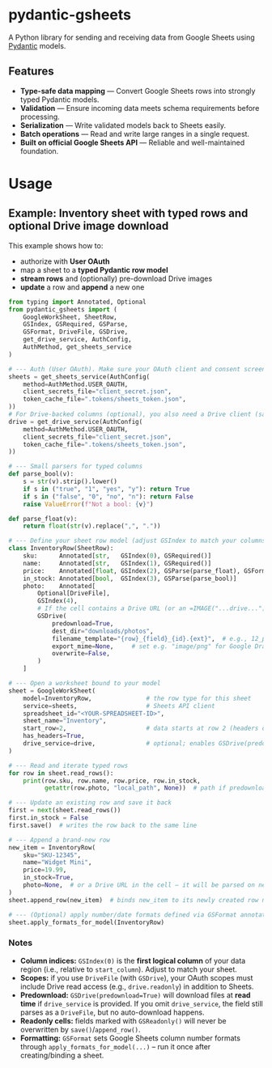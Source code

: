 # pydantic-gsheets

A Python library for sending and receiving data from Google Sheets using [Pydantic](https://docs.pydantic.dev/) models.

## Features

- **Type-safe data mapping** — Convert Google Sheets rows into strongly typed Pydantic models.
- **Validation** — Ensure incoming data meets schema requirements before processing.
- **Serialization** — Write validated models back to Sheets easily.
- **Batch operations** — Read and write large ranges in a single request.
- **Built on official Google Sheets API** — Reliable and well-maintained foundation.



# Usage

## Example: Inventory sheet with typed rows and optional Drive image download

This example shows how to:

* authorize with **User OAuth**
* map a sheet to a **typed Pydantic row model**
* **stream rows** and (optionally) pre-download Drive images
* **update** a row and **append** a new one

```python
from typing import Annotated, Optional
from pydantic_gsheets import (
    GoogleWorkSheet, SheetRow,
    GSIndex, GSRequired, GSParse, 
    GSFormat, DriveFile, GSDrive, 
    get_drive_service, AuthConfig, 
    AuthMethod, get_sheets_service
)

# --- Auth (User OAuth). Make sure your OAuth client and consent screen are set up.
sheets = get_sheets_service(AuthConfig(
    method=AuthMethod.USER_OAUTH,
    client_secrets_file="client_secret.json",
    token_cache_file=".tokens/sheets_token.json",
))
# For Drive-backed columns (optional), you also need a Drive client (same auth).
drive = get_drive_service(AuthConfig(
    method=AuthMethod.USER_OAUTH,
    client_secrets_file="client_secret.json",
    token_cache_file=".tokens/sheets_token.json",
))

# --- Small parsers for typed columns
def parse_bool(v):
    s = str(v).strip().lower()
    if s in ("true", "1", "yes", "y"): return True
    if s in ("false", "0", "no", "n"): return False
    raise ValueError(f"Not a bool: {v}")

def parse_float(v):
    return float(str(v).replace(",", "."))

# --- Define your sheet row model (adjust GSIndex to match your columns)
class InventoryRow(SheetRow):
    sku:      Annotated[str,   GSIndex(0), GSRequired()]
    name:     Annotated[str,   GSIndex(1), GSRequired()]
    price:    Annotated[float, GSIndex(2), GSParse(parse_float), GSFormat("NUMBER", "0.00")]
    in_stock: Annotated[bool,  GSIndex(3), GSParse(parse_bool)]
    photo:    Annotated[
        Optional[DriveFile],
        GSIndex(4),
        # If the cell contains a Drive URL (or an =IMAGE("...drive...")), predownload it:
        GSDrive(
            predownload=True,
            dest_dir="downloads/photos",
            filename_template="{row}_{field}_{id}.{ext}",  # e.g., 12_photo_1AbCdEf.png
            export_mime=None,     # set e.g. "image/png" for Google Drawings export
            overwrite=False,
        )
    ]

# --- Open a worksheet bound to your model
sheet = GoogleWorkSheet(
    model=InventoryRow,               # the row type for this sheet
    service=sheets,                   # Sheets API client
    spreadsheet_id="<YOUR-SPREADSHEET-ID>",
    sheet_name="Inventory",
    start_row=2,                      # data starts at row 2 (headers on row 1)
    has_headers=True,
    drive_service=drive,              # optional; enables GSDrive(predownload=...)
)

# --- Read and iterate typed rows
for row in sheet.read_rows():
    print(row.sku, row.name, row.price, row.in_stock,
          getattr(row.photo, "local_path", None))  # path if predownloaded

# --- Update an existing row and save it back
first = next(sheet.read_rows())
first.in_stock = False
first.save()  # writes the row back to the same line

# --- Append a brand-new row
new_item = InventoryRow(
    sku="SKU-12345",
    name="Widget Mini",
    price=19.99,
    in_stock=True,
    photo=None,  # or a Drive URL in the cell — it will be parsed on next read
)
sheet.append_row(new_item)  # binds new_item to its newly created row number

# --- (Optional) apply number/date formats defined via GSFormat annotations
sheet.apply_formats_for_model(InventoryRow)
```

### Notes

* **Column indices:** `GSIndex(0)` is the **first logical column** of your data region (i.e., relative to `start_column`). Adjust to match your sheet.
* **Scopes:** if you use `DriveFile` (with `GSDrive`), your OAuth scopes must include Drive read access (e.g., `drive.readonly`) in addition to Sheets.
* **Predownload:** `GSDrive(predownload=True)` will download files at **read time** if `drive_service` is provided. If you omit `drive_service`, the field still parses as a `DriveFile`, but no auto-download happens.
* **Readonly cells:** fields marked with `GSReadonly()` will never be overwritten by `save()`/`append_row()`.
* **Formatting:** `GSFormat` sets Google Sheets column number formats through `apply_formats_for_model(...)` – run it once after creating/binding a sheet.


